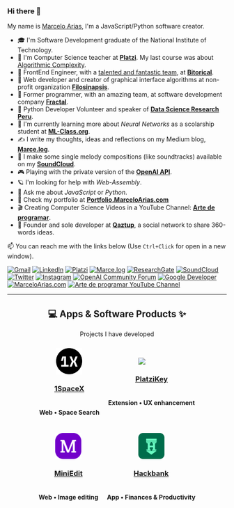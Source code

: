 ### Hi there 👋

My name is [Marcelo Arias](https://marceloarias.com), I'm a JavaScript/Python software creator.

- 🎓 I'm Software Development graduate of the National Institute of Technology.
- 💚 I'm Computer Science teacher at **[Platzi](https://platzi.com/)**. My last course was about [Algorithmic Complexity](https://platzi.com/cursos/complejidad-js/).
- 🦄 FrontEnd Engineer, with a [talented and fantastic team](https://www.linkedin.com/company/bitorical/people/), at **[Bitorical](https://www.linkedin.com/company/bitorical/)**.
- 🔬 Web developer and creator of graphical interface algorithms at non-profit organization **[Filosinapsis](https://github.com/Filosinapsis/)**.
- 🤖 Former programmer, with an amazing team, at software development company **[Fractal](https://www.linkedin.com/in/celer-s-a-c-98b270a9/)**.
- 🧠 Python Developer Volunteer and speaker of **[Data Science Research Peru](https://www.datascience.pe/)**.
- 🔭 I'm currently learning more about _Neural Networks_ as a scolarship student at **[ML-Class.org](http://ml-class.org/)**.
- ✍ I write my thoughts, ideas and reflections on my Medium blog, **[Marce.log](https://medium.com/@360macky)**.
- 🎹 I make some single melody compositions (like soundtracks) available on my **[SoundCloud](https://soundcloud.com/360macky)**.
- 🎮 Playing with the private version of the **[OpenAI API](https://beta.openai.com/)**.
- 🪐 I'm looking for help with _Web-Assembly_.
- 💬 Ask me about _JavaScript_ or _Python_.
- 📡 Check my portfolio at **[Portfolio.MarceloArias.com](https://portfolio.marceloarias.com/)**
- 🎬 Creating Computer Science Videos in a YouTube Channel: **[Arte de programar](https://www.youtube.com/ArteDeProgramar)**.
- 🚀 Founder and sole developer at **[Qaztup](https://qaztup.org/)**, a social network to share 360-words ideas.

📫 You can reach me with the links below (Use `Ctrl+Click` for open in a new window).

[![Gmail](https://img.shields.io/badge/-Gmail-D14836?style=for-the-badge&logo=gmail&logoColor=white)](mailto:hola@marceloarias.com)
[![LinkedIn](https://img.shields.io/badge/-LinkedIn-0077B5?style=for-the-badge&logo=linkedin&logoColor=white)](https://www.linkedin.com/in/marcelo-arias/)
[![Platzi](https://img.shields.io/badge/-Platzi-98CA3F?style=for-the-badge&logo=platzi&logoColor=white)](https://platzi.com/p/360macky/)
[![Marce.log](https://img.shields.io/badge/-Marce.log%20Blog-1C313A?style=for-the-badge&logo=medium&logoColor=white)](https://medium.com/@360macky)
[![ResearchGate](https://img.shields.io/badge/-ResearchGate-00CCBB?style=for-the-badge&logo=researchgate&logoColor=white)](https://www.researchgate.net/profile/Marcelo_Arias6)
[![SoundCloud](https://img.shields.io/badge/-SoundCloud-FF3300?style=for-the-badge&logo=soundcloud&logoColor=white)](https://soundcloud.com/360macky)
[![Twitter](https://img.shields.io/badge/-Twitter-1DA1F2?style=for-the-badge&logo=twitter&logoColor=white)](https://twitter.com/360macky)
[![Instagram](https://img.shields.io/badge/-Instagram-c13584?style=for-the-badge&logo=instagram&logoColor=white)](https://www.instagram.com/360macky/)
[![OpenAI Community Forum](https://img.shields.io/badge/-OpenAI%20Community-412991?style=for-the-badge&logo=openai&logoColor=white)](https://community.openai.com/u/360macky)
[![Google Developer](https://img.shields.io/badge/-Google%20Developer-4285F4?style=for-the-badge&logo=google&logoColor=white)](https://developers.google.com/profile/u/105450756310364484515)
[![MarceloArias.com](https://img.shields.io/badge/-MarceloArias.com-425FC7?style=for-the-badge&logo=atom&logoColor=white)](https://www.marceloarias.com/)
[![Arte de programar YouTube Channel](https://img.shields.io/badge/-Arte%20de%20programar-e4002b?style=for-the-badge&logo=youtube&logoColor=white)](https://www.youtube.com/ArteDeProgramar)

<hr />

<h2 align="center">💻 Apps & Software Products ✨</h2>
<p align="center">Projects I have developed</p>
<div style="display: flex; justify-content: center; flex-wrap: wrap">
    <div style="display: flex; justify-content: center; flex-direction: column; align-items: center; margin: 10px;">
    <img src="https://github.com/360macky/1spaceX/raw/dev/public/logo192.png" width="60" />
    <a href="http://github.com/360macky/1spaceX"><h3>1SpaceX</h3></a>
    <h4>Web • Space Search</h4>
    </div>
    <div style="display: flex; justify-content: center; flex-direction: column; align-items: center; margin: 10px;">
    <img src="https://github.com/360macky/platzikey/raw/main/.github/PlatziKeyIcon.png" width="60" />
    <a href="http://github.com/360macky/platzikey"><h3>PlatziKey</h3></a>
    <h4>Extension • UX enhancement</h4>
    </div>
    <div style="display: flex; justify-content: center; flex-direction: column; align-items: center; margin: 10px;">
    <img src="https://github.com/360macky/miniedit/raw/main/.github/logo.png" width="60" />
    <a href="http://github.com/360macky/MiniEdit"><h3>MiniEdit</h3></a>
    <h4>Web • Image editing</h4>
    </div>
    <div style="display: flex; justify-content: center; flex-direction: column; align-items: center; margin: 10px;">
    <img src="https://github.com/360macky/hackbank/raw/main/.github/logo.png" width="60" />
    <a href="http://github.com/360macky/hackbank"><h3>Hackbank</h3></a>
    <h4>App • Finances & Productivity</h4>
    </div>
</div>
